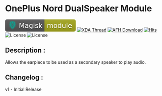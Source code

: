 # OnePlus Nord DualSpeaker Module
[![Magisk Module](https://raw.githubusercontent.com/acervenky/magiskbadge/master/assets/magiskflat.svg)](https://github.com/topjohnwu/Magisk) [![XDA Thread](https://img.shields.io/badge/XDA-Thread-orange.svg)](https://forum.xda-developers.com/oneplus-nord/themes/magisk-speaker-headphone-volume-boost-t4138793) [![AFH Download](
https://img.shields.io/badge/AFH-Download-brightgreen.svg)](https://androidfilehost.com/?fid=8889791610682900961) [![Hits](https://hits.seeyoufarm.com/api/count/incr/badge.svg?url=https%3A%2F%2Fgithub.com%2Facervenky%2Fopnorddual)](https://hits.seeyoufarm.com) ![License](
https://img.shields.io/badge/license-MIT-green) ![License](
https://img.shields.io/badge/status-active-success)
## Description :
Allows the earpiece to be used as a secondary speaker to play audio.

## Changelog :
v1 - Initial Release
